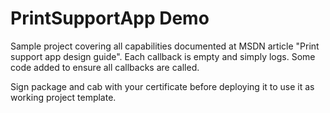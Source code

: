 # PrintSupportApp Demo
Sample project covering all capabilities documented at MSDN article "Print support app design guide".
Each callback is empty and simply logs. Some code added to ensure all callbacks are called.

Sign package and cab with your certificate before deploying it to use it as working project template.